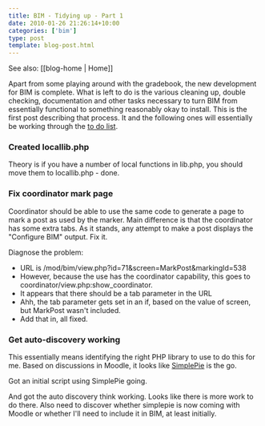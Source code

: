 ```yaml
---
title: BIM - Tidying up - Part 1
date: 2010-01-26 21:26:14+10:00
categories: ['bim']
type: post
template: blog-post.html
---
```


See also: [[blog-home | Home]]

Apart from some playing around with the gradebook, the new development for BIM is complete. What is left to do is the various cleaning up, double checking, documentation and other tasks necessary to turn BIM from essentially functional to something reasonably okay to install. This is the first post describing that process. It and the following ones will essentially be working through the [to do list](/blog2/research/bam-blog-aggregation-management/bim-to-do-list/).

### Created locallib.php

Theory is if you have a number of local functions in lib.php, you should move them to locallib.php - done.

### Fix coordinator mark page

Coordinator should be able to use the same code to generate a page to mark a post as used by the marker. Main difference is that the coordinator has some extra tabs. As it stands, any attempt to make a post displays the "Configure BIM" output. Fix it.

Diagnose the problem:

- URL is /mod/bim/view.php?id=71&screen=MarkPost&markingId=538
- However, because the use has the coordinator capability, this goes to coordinator/view.php:show\_coordinator.
- It appears that there should be a tab parameter in the URL
- Ahh, the tab parameter gets set in an if, based on the value of screen, but MarkPost wasn't included.
- Add that in, all fixed.

### Get auto-discovery working

This essentially means identifying the right PHP library to use to do this for me. Based on discussions in Moodle, it looks like [SimplePie](http://simplepie.org) is the go.

Got an initial script using SimplePie going.

And got the auto discovery think working. Looks like there is more work to do there. Also need to discover whether simplepie is now coming with Moodle or whether I'll need to include it in BIM, at least initially.